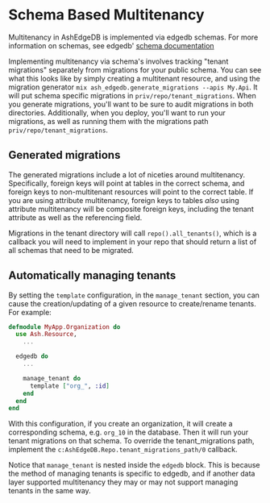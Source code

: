 # Schema Based Multitenancy

Multitenancy in AshEdgeDB is implemented via edgedb schemas. For more information on schemas, see edgedb' [schema documentation](https://www.edgedbql.org/docs/current/ddl-schemas.html)

Implementing multitenancy via schema's involves tracking "tenant migrations" separately from migrations for your public schema. You can see what this looks like by simply creating a multitenant resource, and using the migration generator `mix ash_edgedb.generate_migrations --apis My.Api`. It will put schema specific migrations in `priv/repo/tenant_migrations`. When you generate migrations, you'll want to be sure to audit migrations in both directories. Additionally, when you deploy, you'll want to run your migrations, as well as running them with the migrations path `priv/repo/tenant_migrations`.

## Generated migrations

The generated migrations include a lot of niceties around multitenancy. Specifically, foreign keys will point at tables in the correct schema, and foreign keys to non-multitenant resources will point to the correct table. If you are using attribute multitenancy, foreign keys to tables _also_ using attribute multitenancy will be composite foreign keys, including the tenant attribute as well as the referencing field.

Migrations in the tenant directory will call `repo().all_tenants()`, which is a callback you will need to implement in your repo that should return a list of all schemas that need to be migrated.

## Automatically managing tenants

By setting the `template` configuration, in the `manage_tenant` section, you can cause the creation/updating of a given resource to create/rename tenants. For example:

```elixir
defmodule MyApp.Organization do
  use Ash.Resource,
    ...

  edgedb do
    ...

    manage_tenant do
      template ["org_", :id]
    end
  end
end
```

With this configuration, if you create an organization, it will create a corresponding schema, e.g. `org_10` in the database. Then it will run your tenant migrations on that schema. To override the tenant_migrations path, implement the `c:AshEdgeDB.Repo.tenant_migrations_path/0` callback.

Notice that `manage_tenant` is nested inside the `edgedb` block. This is because the method of managing tenants is specific to edgedb, and if another data layer supported multitenancy they may or may not support managing tenants in the same way.
